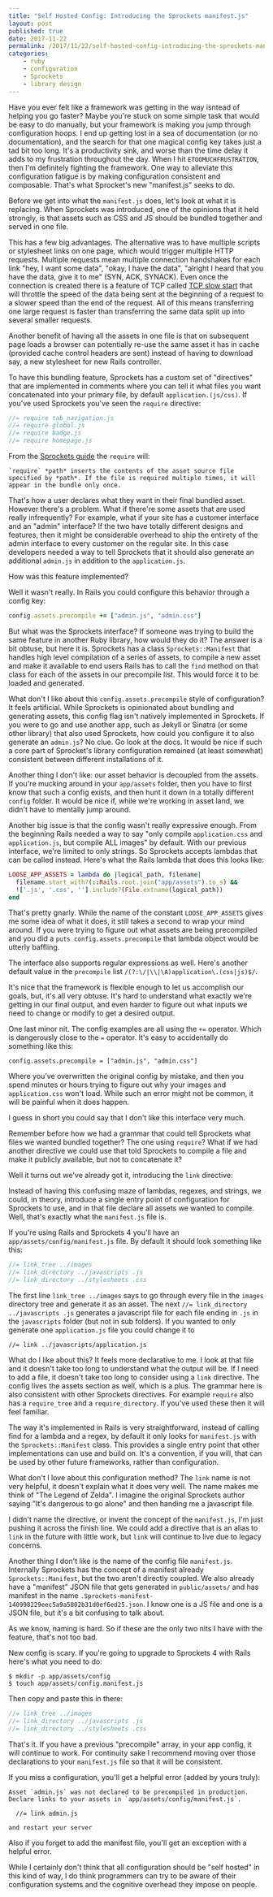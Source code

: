 ```yaml
---
title: "Self Hosted Config: Introducing the Sprockets manifest.js"
layout: post
published: true
date: 2017-11-22
permalink: /2017/11/22/self-hosted-config-introducing-the-sprockets-manifestjs/
categories:
    - ruby
    - configuration
    - Sprockets
    - library design
---
```


Have you ever felt like a framework was getting in the way isntead of helping you go faster? Maybe you're stuck on some simple task that would be easy to do manually, but your framework is making you jump through configuration hoops. I end up getting lost in a sea of documentation (or no documentation), and the search for that one magical config key takes just a tad bit too long. It's a productivity sink, and worse than the time delay it adds to my frustration throughout the day. When I hit `ETOOMUCHFRUSTRATION`, then I'm definitely fighting the framework. One way to alleviate this configuration fatigue is by making configuration consistent and composable. That's what Sprocket's new "manifest.js" seeks to do.

Before we get into what the `manifest.js` does, let's look at what it is replacing. When Sprockets was introduced, one of the opinions that it held strongly, is that assets such as CSS and JS should be bundled together and served in one file.

This has a few big advantages. The alternative was to have multiple scripts or stylesheet links on one page, which would trigger multiple HTTP requests. Multiple requests mean multiple connection handshakes for each link "hey, I want some data", "okay, I have the data", "alright I heard that you have the data, give it to me" (SYN, ACK, SYNACK). Even once the connection is created there is a feature of TCP called [TCP slow start](https://en.wikipedia.org/wiki/TCP_congestion_control) that will throttle the speed of the data being sent at the beginning of a request to a slower speed than the end of the request. All of this means transferring one large request is faster than transferring the same data split up into several smaller requests.

Another benefit of having all the assets in one file is that on subsequent page loads a browser can potentially re-use the same asset it has in cache (provided cache control headers are sent) instead of having to download say, a new stylesheet for new Rails controller.

To have this bundling feature, Sprockets has a custom set of "directives" that are implemented in comments where you can tell it what files you want concatenated into your primary file, by default `application.(js/css)`. If you've used Sprockets you've seen the `require` directive:

```js
//= require tab_navigation.js
//= require global.js
//= require badge.js
//= require homepage.js
```

From the [Sprockets guide](https://github.com/rails/Sprockets/blob/master/guides/end_user_asset_generation.md#default-directives) the `require` will:

```
`require` *path* inserts the contents of the asset source file
specified by *path*. If the file is required multiple times, it will
appear in the bundle only once.
```

That's how a user declares what they want in their final bundled asset. However there's a problem. What if there're some assets that are used really infrequently? For example, what if your site has a customer interface and an "admin" interface? If the two have totally different designs and features, then it might be considerable overhead to ship the entirety of the admin interface to every customer on the regular site. In this case developers needed a way to tell Sprockets that it should also generate an additional `admin.js` in addition to the `application.js`.

How was this feature implemented?

Well it wasn't really. In Rails you could configure this behavior through a config key:

```ruby
config.assets.precompile += ["admin.js", "admin.css"]
```

But what was the Sprockets interface? If someone was trying to build the same feature in another Ruby library, how would they do it? The answer is a bit obtuse, but here it is. Sprockets has a class `Sprockets::Manifest` that handles high level compilation of a series of assets, to compile a new asset and make it available to end users Rails has to call the `find` method on that class for each of the assets in our precompile list. This would force it to be loaded and generated.

What don't I like about this `config.assets.precompile` style of configuration? It feels artificial. While Sprockets is opinionated about bundling and generating assets, this config flag isn't natively implemented in Sprockets. If you were to go and use another app, such as Jekyll or Sinatra (or some other library) that also used Sprockets, how could you configure it to also generate an `admin.js`? No clue. Go look at the docs. It would be nice if such a core part of Sprocket's library configuration remained (at least somewhat) consistent between different installations of it.

Another thing I don't like: our asset behavior is decoupled from the assets. If you're mucking around in your `app/assets` folder, then you have to first know that such a config exists, and then hunt it down in a totally different `config` folder. It would be nice if, while we're working in asset land, we didn't have to mentally jump around.

Another big issue is that the config wasn't really expressive enough. From the beginning Rails needed a way to say "only compile `application.css` and `application.js`, but compile ALL images" by default. With our previous interface, we're limited to only strings. So Sprockets accepts lambdas that can be called instead. Here's what the Rails lambda that does this looks like:

```ruby
LOOSE_APP_ASSETS = lambda do |logical_path, filename|
  filename.start_with?(::Rails.root.join("app/assets").to_s) &&
  !['.js', '.css', ''].include?(File.extname(logical_path))
end
```

That's pretty gnarly. While the name of the constant `LOOSE_APP_ASSETS` gives me some idea of what it does, it still takes a second to wrap your mind around. If you were trying to figure out what assets are being precompiled and you did a `puts config.assets.precompile` that lambda object would be utterly baffling.

The interface also supports regular expressions as well. Here's another default value in the `precompile` list `/(?:\/|\\|\A)application\.(css|js)$/`.

It's nice that the framework is flexible enough to let us accomplish our goals, but, it's all very obtuse. It's hard to understand what exactly we're getting in our final output, and even harder to figure out what inputs we need to change or modify to get a desired output.

One last minor nit. The config examples are all using the `+=` operator. Which is dangerously close to the `=` operator. It's easy to accidentally do something like this:

```
config.assets.precompile = ["admin.js", "admin.css"]
```

Where you’ve overwritten the original config by mistake, and then you spend minutes or hours trying to figure out why your images and `application.css` won't load. While such an error might not be common, it will be painful when it does happen.

I guess in short you could say that I don't like this interface very much.

Remember before how we had a grammar that could tell Sprockets what files we wanted bundled together? The one using `require`? What if we had another directive we could use that told Sprockets to compile a file and make it publicly available, but not to concatenate it?

Well it turns out we've already got it, introducing the `link` directive:

Instead of having this confusing maze of lambdas, regexes, and strings, we could, in theory, introduce a single entry point of configuration for Sprockets to use, and in that file declare all assets we wanted to compile. Well, that's exactly what the `manifest.js` file is.

If you're using Rails and Sprockets 4 you'll have an `app/assets/config/manifest.js` file. By default it should look something like this:

```js
//= link_tree ../images
//= link_directory ../javascripts .js
//= link_directory ../stylesheets .css
```

The first line `link_tree ../images` says to go through every file in the `images` directory tree and generate it as an asset. The next `//= link_directory ../javascripts .js` generates a javascript file for each file ending in `.js` in the `javascripts` folder (but not in sub folders). If you wanted to only generate one `application.js` file you could change it to

```
//= link ../javascripts/application.js
```

What do I like about this? It feels more declarative to me. I look at that file and it doesn't take too long to understand what the output will be. If I need to add a file, it doesn't take too long to consider using a `link` directive. The config lives the assets section as well, which is a plus. The grammar here is also consistent with other Sprockets directives. For example `require` also has a `require_tree` and a `require_directory`. If you've used these then it will feel familiar.

The way it's implemented in Rails is very straightforward, instead of calling find for a lambda and a regex, by default it only looks for `manifest.js` with the `Sprockets::Manifest` class. This provides a single entry point that other implementations can use and build on. It's a convention, if you will, that can be used by other future frameworks, rather than configuration.

What don't I love about this configuration method? The `link` name is not very helpful, it doesn't explain what it does very well. The name makes me think of "The Legend of Zelda". I imagine the original Sprockets author saying "It's dangerous to go alone" and then handing me a javascript file.

I didn't name the directive, or invent the concept of the `manifest.js`, I'm just pushing it across the finish line. We could add a directive that is an alias to `link` in the future with little work, but `link` will continue to live due to legacy concerns.

Another thing I don't like is the name of the config file `manifest.js`. Internally Sprockets has the concept of a manifest already `Sprockets::Manifest`, but the two aren't directly coupled. We also already have a "manifest" JSON file that gets generated in `public/assets/` and has manifest in the name `.Sprockets-manifest-140998229eec5a9a5802b31d0ef6ed25.json`. I know one is a JS file and one is a JSON file, but it's a bit confusing to talk about.

As we know, naming is hard. So if these are the only two nits I have with the feature, that's not too bad.

New config is scary. If you're going to upgrade to Sprockets 4 with Rails here's what you need to do:

```term
$ mkdir -p app/assets/config
$ touch app/assets/config.manifest.js
```

Then copy and paste this in there:

```js
//= link_tree ../images
//= link_directory ../javascripts .js
//= link_directory ../stylesheets .css
```

That's it. If you have a previous "precompile" array, in your app config, it will continue to work. For continuity sake I recommend moving over those declarations to your `manifest.js` file so that it will be consistent.

If you miss a configuration, you'll get a helpful error (added by yours truly):

```
Asset `admin.js` was not declared to be precompiled in production.
Declare links to your assets in `app/assets/config/manifest.js`.

  //= link admin.js

and restart your server
```

Also if you forget to add the manifest file, you'll get an exception with a helpful error.

While I certainly don't think that all configuration should be "self hosted" in this kind of way, I do think programmers can try to be aware of their configuration systems and the cognitive overhead they impose on people.



